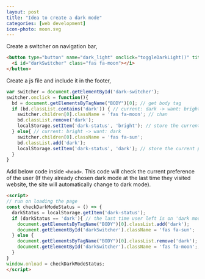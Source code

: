 ```yaml
---
layout: post
title: "Idea to create a dark mode"
categories: [web development]
icon-photo: moon.svg
---
```


Create a switcher on navigation bar,

~~~ html
<button type="button" name="dark_light" onclick="toggleDarkLight()" title="Toggle dark/light mode">
  <i id="darkSwitcher" class="fas fa-moon"></i>
</button>
~~~

Create a js file and include it in the footer,

~~~ js
var switcher = document.getElementById('dark-switcher');
switcher.onclick = function(){
  bd = document.getElementsByTagName("BODY")[0]; // get body tag
  if (bd.classList.contains('dark')) { // current: dark -> want: bright
    switcher.children[0].className = 'fas fa-moon'; // chan
    bd.classList.remove('dark');
    localStorage.setItem('dark-status', 'bright'); // store the current preference of the user
  } else{ // current: bright -> want: dark
    switcher.children[0].className = 'fas fa-sun';
    bd.classList.add('dark');
    localStorage.setItem('dark-status', 'dark'); // store the current preference of the user
  }
}
~~~

Add below code inside `<head>`. This code will check the current preference of the user (If they already chosen dark mode at the last time they visited website, the site will automatically change to dark mode).

~~~ html
<script>
// run on loading the page
const checkDarkModeStatus = () => {
  darkStatus = localStorage.getItem('dark-status');
  if (darkStatus == 'dark'){ // the last time user left is on 'dark mode'
    document.getElementsByTagName("BODY")[0].classList.add('dark');
    document.getElementById('darkSwitcher').className = 'fas fa-sun';
  } else {
    document.getElementsByTagName("BODY")[0].classList.remove('dark');
    document.getElementById('darkSwitcher').className = 'fas fa-moon';;
  }
}
window.onload = checkDarkModeStatus;
</script>
~~~

